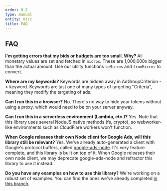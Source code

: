 ```yaml
---
order: 8.2
type: manual
entity: misc
title: FAQ
---
```


## FAQ

**I'm getting errors that my bids or budgets are too small. Why?**
All monetary values are set and fetched in `micros`. These are 1,000,000x bigger than the actual amount. Use our utility functions `toMicros` and `fromMicros` to convert.

**Where are my keywords?**
Keywords are hidden away in AdGroupCriterion -> keyword. Keywords are just one of many types of targeting "Criteria", meaning they modify the targeting of ads.

**Can I run this in a browser?**
No. There's no way to hide your tokens without using a proxy, which would need to be on your server anyway.

**Can I run this in a serverless environment (Lambda, etc.)?**
Yes. Note that this library uses several NodeJS native methods (fs, crypto), so webworker-like environments such as CloudFlare workers won't function.

**When Google releases their own Node client for Google Ads, will this library still be relevant?**
Yes. We've already auto-generated a client with Google's protocol buffers, called [google-ads-node](https://github.com/Opteo/google-ads-node). It's very feature complete, and this library is built on top of it. When Google releases their own node client, we may deprecate google-ads-node and refractor this library to use it instead.

**Do you have any examples on how to use this library?**
We're working on a robust set of examples. You can find the ones we've already completed [in this branch](https://github.com/Opteo/google-ads-api/tree/561e5b4782a3a184c920d04aefdbc6e7547f0ae4/examples).

